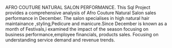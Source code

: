 AFRO COUTURE NATURAL SALON PERFORMANCE.
This Sql Project provides a comprehensive analysis of Afro Couture Natural Salon sales performance in December. The salon specialises in high natural hair maintainance ,styling,Pedicure and manicure.Since December is known as a month of Festivals,i examined the impact of the season focusing on business performance,employee financials, products sales.
Focusing on understanding service demand and revenue trends.
